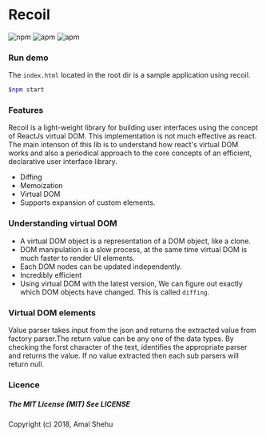 # Recoil

![npm](https://img.shields.io/npm/v/npm.svg?style=flat-square)
![apm](https://img.shields.io/badge/Node-10.2.1-brightgreen.svg?&style=flat-square)
![apm](https://img.shields.io/apm/l/vim-mode.svg?style=flat-square)

### Run demo

The `index.html` located in the root dir is a sample application using recoil.

```Bash
$npm start
```

### Features

Recoil is a light-weight library for building user interfaces using the concept of ReactJs virtual DOM. This implementation is not much effective as react. The main intenson of this lib is to understand how react's virtual DOM works and also a periodical approach to the core concepts of an efficient, declarative user interface library.

* Diffing
* Memoization
* Virtual DOM
* Supports expansion of custom elements.

### Understanding virtual DOM

* A virtual DOM object is a representation of a DOM object, like a clone.
* DOM manipulation is a slow process, at the same time virtual DOM is much faster to render UI elements.
* Each DOM nodes can be updated independently.
* Incredibly efficient
* Using virtual DOM with the latest version, We can figure out exactly which DOM objects have changed. This is called `diffing`.

### Virtual DOM elements

Value parser takes input from the json and returns the extracted value from factory parser.The return value can be any one of the data types. By checking the forst character of the text, identifies the appropriate parser and returns the value. If no value extracted then each sub parsers will return null.

### Licence

##### The MIT License (MIT) See LICENSE

Copyright (c) 2018, Amal Shehu
